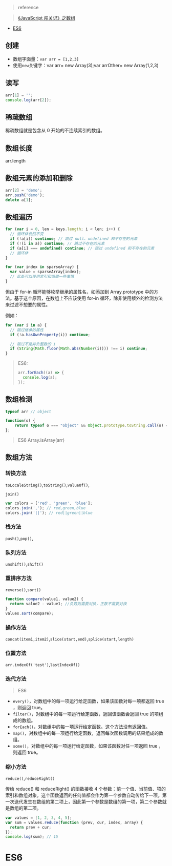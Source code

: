 > reference

> [《JavaScript 闯关记》之数组](http://gold.xitu.io/post/581cb1d28ac247004fe90886)

- [ES6](#es6)

## 创建

- 数组字面量：`var arr = [1,2,3]`
- 使用`new`关键字：var arr= new Array(3);var arrOther= new Array(1,2,3)

## 读写

```javascript
arr[1] = '';
console.log(arr[2]);
```

## 稀疏数组

稀疏数组就是包含从 0 开始的不连续索引的数组。

## 数组长度

arr.length

## 数组元素的添加和删除

```javascript
arr[2] = 'demo';
arr.push('demo');
delete a[1];
```

## 数组遍历

```javascript
for (var i = 0, len = keys.length; i < len; i++) {
  // 循环体仍然不变
  if (!a[i]) continue; // 跳过 null、undefined 和不存在的元素
  if (!(i in a)) continue; // 跳过不存在的元素
  if (a[i] === undefined) continue; // 跳过 undefined 和不存在的元素
  // 循环体
}
```

```javascript
for (var index in sparseArray) {
  var value = sparseArray[index];
  // 此处可以使用索引和值做一些事情
}
```

但由于 for-in 循环能够枚举继承的属性名，如添加到 Array.prototype 中的方法。基于这个原因，在数组上不应该使用 for-in 循环，除非使用额外的检测方法来过滤不想要的属性。

例如：

```javascript
for (var i in a) {
  // 跳过继承的属性
  if (!a.hasOwnProperty(i)) continue;

  // 跳过不是非负整数的 i
  if (String(Math.floor(Math.abs(Number(i)))) !== i) continue;
}
```

> ES6:
>
> ```javascript
> arr.forEach((a) => {
>   console.log(a);
> });
> ```

## 数组检测

```javascript
typeof arr // object

function(o) {
    return typeof o === "object" && Object.prototype.toString.call(o) === "[object Array]";
};
```

> ES6
> Array.isArray(arr)

## 数组方法

### 转换方法

`toLocaleString()`,`toString()`,`valueOf()`,

`join()`

```javascript
var colors = ['red', 'green', 'blue'];
colors.join(','); // red,green,blue
colors.join('||'); // red||green||blue
```

### 栈方法

`push()`,`pop()`,

### 队列方法

`unshift()`,`shift()`

### 重排序方法

`reverse()`,`sort()`

```javascript
function compare(value1, value2) {
  return value2 - value1; //负数则需要对换，正数不需要对换
}
values.sort(compare);
```

### 操作方法

`concat(item1,item2)`,`slice(start,end)`,`splice(start,length)`

### 位置方法

`arr.indexOf('test')`,`lastIndexOf()`

### 迭代方法

> ES6

- `every()`，对数组中的每一项运行给定函数，如果该函数对每一项都返回 true ，则返回 true。
- `filter()`，对数组中的每一项运行给定函数，返回该函数会返回 true 的项组成的数组。
- `forEach()`，对数组中的每一项运行给定函数。这个方法没有返回值。
- `map()`，对数组中的每一项运行给定函数，返回每次函数调用的结果组成的数组。
- `some()`，对数组中的每一项运行给定函数，如果该函数对任一项返回 true ，则返回 true。

### 缩小方法

`reduce()`,`reduceRight()`

传给 reduce() 和 reduceRight() 的函数接收 4 个参数：前一个值、当前值、项的索引和数组对象。这个函数返回的任何值都会作为第一个参数自动传给下一项。第一次迭代发生在数组的第二项上，因此第一个参数是数组的第一项，第二个参数就是数组的第二项。

```javascript
var values = [1, 2, 3, 4, 5];
var sum = values.reduce(function (prev, cur, index, array) {
  return prev + cur;
});
console.log(sum); // 15
```

<h1 id="es6">ES6</h1>
